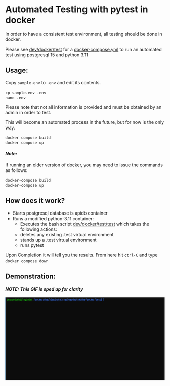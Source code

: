 # Automated Testing with pytest in docker

In order to have a consistent test environment, all testing should be done in docker.

Please see [dev/docker/test](dev/docker/test) for a [docker-compose.yml](dev/docker/test/docker-compose.yml) to run an automated test using postgresql 15 and python 3.11

## Usage:
Copy `sample.env` to `.env` and edit its contents.
```
cp sample.env .env
nano .env
```

Please note that not all information is provided and must be obtained by an admin in order to test.

This will become an automated process in the future, but for now is the only way.

```
docker compose build
docker compose up
```
#### *Note:*
If running an older version of docker, you may need to issue the commands as follows:
```
docker-compose build
docker-compose up
```

## How does it work?
- Starts postgresql database is apidb container
- Runs a modified python-3.11 container:
    - Executes the bash script [dev/docker/test/test](dev/docker/test/test) which takes the following actions:
    - deletes any existing .test virtual environment
    - stands up a .test virtual environment
    - runs pytest


Upon Completion it will tell you the results.  From here hit `ctrl-C` and type `docker compose down`

## Demonstration:
#### *NOTE: This GIF is sped up for clarity*
![Automated Test GIF](automated_test.gif "Automated Test")